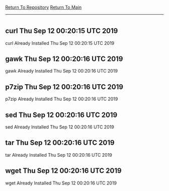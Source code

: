 [Return To Repository](https://github.com/deathbybandaid/piholeparser/)
[Return To Main](https://github.com/deathbybandaid/piholeparser/blob/master/RecentRunLogs/Mainlog.md)
____________________________________
# 
## curl Thu Sep 12 00:20:15 UTC 2019
curl Already Installed Thu Sep 12 00:20:15 UTC 2019
## gawk Thu Sep 12 00:20:16 UTC 2019
gawk Already Installed Thu Sep 12 00:20:16 UTC 2019
## p7zip Thu Sep 12 00:20:16 UTC 2019
p7zip Already Installed Thu Sep 12 00:20:16 UTC 2019
## sed Thu Sep 12 00:20:16 UTC 2019
sed Already Installed Thu Sep 12 00:20:16 UTC 2019
## tar Thu Sep 12 00:20:16 UTC 2019
tar Already Installed Thu Sep 12 00:20:16 UTC 2019
## wget Thu Sep 12 00:20:16 UTC 2019
wget Already Installed Thu Sep 12 00:20:16 UTC 2019
